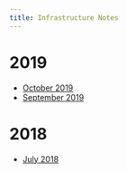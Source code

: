 ```yaml
---
title: Infrastructure Notes
---
```


# 2019

* [October 2019](Infrastructure_Notes/October_2019)
* [September 2019](Infrastructure_Notes/September_2019)

# 2018

* [July 2018](Infrastructure_Notes/July_2018)
